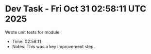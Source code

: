 # Dev Task - Fri Oct 31 02:58:11 UTC 2025
Wrote unit tests for module
- Time: 02:58:11
- Notes: This was a key improvement step.
